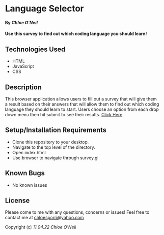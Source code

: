 # Language Selector

#### By _**Chloe O'Neil**_

#### Use this survey to find out which coding language you should learn!

## Technologies Used

* HTML
* JavaScript
* CSS

## Description

This browser application allows users to fill out a survey that will give them a result based on their answers that will allow them to find out which coding language they should learn to start. Users choose an option from each drop down menu then hit submit to see their results. [Click Here](https://github.com/chlobear8/language-selector)

## Setup/Installation Requirements

* Clone this repository to your desktop.
* Navigate to the top level of the directory.
* Open index.html
* Use browser to navigate through survey.gi

## Known Bugs

* No known issues


## License

Please come to me with any questions, concerns or issues! Feel free to contact me at <chloesporri@yahoo.com>

Copyright (c) _11.04.22_ _Chloe O'Neil_